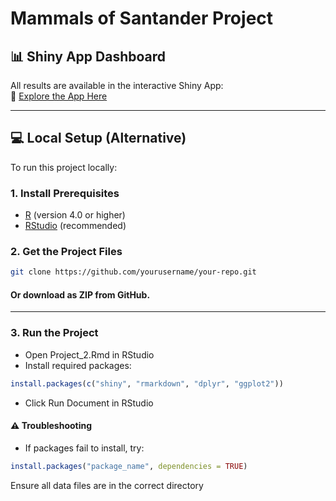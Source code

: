 # Mammals of Santander Project  

## 📊 Shiny App Dashboard  
All results are available in the interactive Shiny App:  
🔗 [Explore the App Here](https://oleon12.shinyapps.io/Project_2/)  

---

## 💻 Local Setup (Alternative)  
To run this project locally:

### 1. Install Prerequisites  
- [R](https://cran.r-project.org/) (version 4.0 or higher)  
- [RStudio](https://posit.co/download/rstudio-desktop/) (recommended)  

### 2. Get the Project Files  
```bash
git clone https://github.com/yourusername/your-repo.git
```
#### Or download as ZIP from GitHub.
----

### 3. Run the Project

- Open Project_2.Rmd in RStudio
- Install required packages:

```r
install.packages(c("shiny", "rmarkdown", "dplyr", "ggplot2"))
```

- Click Run Document in RStudio

#### ⚠️ Troubleshooting

- If packages fail to install, try:

```r
install.packages("package_name", dependencies = TRUE)
```

Ensure all data files are in the correct directory
